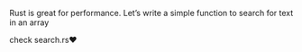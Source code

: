 Rust is great for performance. Let’s write a simple function to search for text in an array

check search.rs❤️
